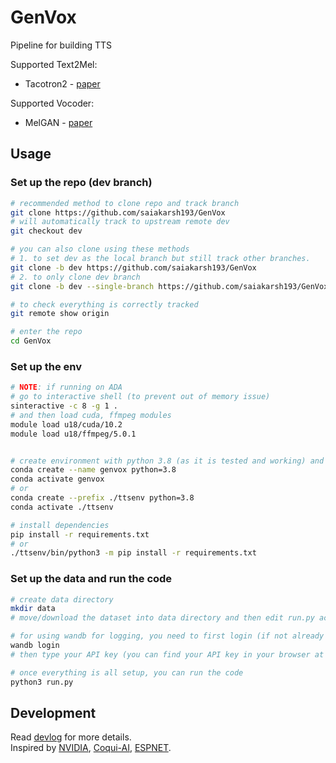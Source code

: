 # GenVox
Pipeline for building TTS

Supported Text2Mel:
- Tacotron2 - [paper](https://arxiv.org/pdf/1712.05884.pdf)

Supported Vocoder:
- MelGAN - [paper](https://arxiv.org/pdf/1910.06711.pdf)

## Usage

### Set up the repo (dev branch)
```bash
# recommended method to clone repo and track branch
git clone https://github.com/saiakarsh193/GenVox
# will automatically track to upstream remote dev
git checkout dev

# you can also clone using these methods
# 1. to set dev as the local branch but still track other branches.
git clone -b dev https://github.com/saiakarsh193/GenVox
# 2. to only clone dev branch
git clone -b dev --single-branch https://github.com/saiakarsh193/GenVox

# to check everything is correctly tracked
git remote show origin

# enter the repo
cd GenVox
```

### Set up the env
```bash
# NOTE: if running on ADA
# go to interactive shell (to prevent out of memory issue)
sinteractive -c 8 -g 1 .
# and then load cuda, ffmpeg modules
module load u18/cuda/10.2
module load u18/ffmpeg/5.0.1


# create environment with python 3.8 (as it is tested and working) and activate it
conda create --name genvox python=3.8
conda activate genvox
# or
conda create --prefix ./ttsenv python=3.8
conda activate ./ttsenv

# install dependencies
pip install -r requirements.txt
# or
./ttsenv/bin/python3 -m pip install -r requirements.txt
```

### Set up the data and run the code
```bash
# create data directory
mkdir data
# move/download the dataset into data directory and then edit run.py accordingly

# for using wandb for logging, you need to first login (if not already done)
wandb login
# then type your API key (you can find your API key in your browser at https://wandb.ai/authorize)

# once everything is all setup, you can run the code
python3 run.py
```

## Development
Read [devlog](dev_log.md) for more details.  
Inspired by [NVIDIA](https://github.com/NVIDIA/tacotron2), [Coqui-AI](https://github.com/coqui-ai/TTS), [ESPNET](https://github.com/espnet/espnet).

